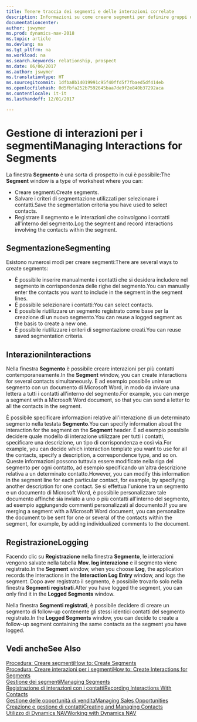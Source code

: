 ```yaml
---
title: Tenere traccia dei segmenti e delle interazioni correlate
description: Informazioni su come creare segmenti per definire gruppi di contatti e specificare delle interazioni per i segmenti.
documentationcenter: 
author: jswymer
ms.prod: dynamics-nav-2018
ms.topic: article
ms.devlang: na
ms.tgt_pltfrm: na
ms.workload: na
ms.search.keywords: relationship, prospect
ms.date: 06/06/2017
ms.author: jswymer
ms.translationtype: HT
ms.sourcegitcommit: 1dfba8b14019991c95f40ffd5f7fbaed5df414eb
ms.openlocfilehash: 0d5fbfa252b7592645baa7de9f2e840b37292aca
ms.contentlocale: it-it
ms.lasthandoff: 12/01/2017

---
```

# <a name="managing-interactions-for-segments"></a><span data-ttu-id="acdb4-103">Gestione di interazioni per i segmenti</span><span class="sxs-lookup"><span data-stu-id="acdb4-103">Managing Interactions for Segments</span></span>
<span data-ttu-id="acdb4-104">La finestra **Segmento** è una sorta di prospetto in cui è possibile:</span><span class="sxs-lookup"><span data-stu-id="acdb4-104">The **Segment** window is a type of worksheet where you can:</span></span>

* <span data-ttu-id="acdb4-105">Creare segmenti.</span><span class="sxs-lookup"><span data-stu-id="acdb4-105">Create segments.</span></span>
* <span data-ttu-id="acdb4-106">Salvare i criteri di segmentazione utilizzati per selezionare i contatti.</span><span class="sxs-lookup"><span data-stu-id="acdb4-106">Save the segmentation criteria you have used to select contacts.</span></span>
* <span data-ttu-id="acdb4-107">Registrare il segmento e le interazioni che coinvolgono i contatti all'interno del segmento.</span><span class="sxs-lookup"><span data-stu-id="acdb4-107">Log the segment and record interactions involving the contacts within the segment.</span></span>

## <a name="segmenting"></a><span data-ttu-id="acdb4-108">Segmentazione</span><span class="sxs-lookup"><span data-stu-id="acdb4-108">Segmenting</span></span>
<span data-ttu-id="acdb4-109">Esistono numerosi modi per creare segmenti:</span><span class="sxs-lookup"><span data-stu-id="acdb4-109">There are several ways to create segments:</span></span>

* <span data-ttu-id="acdb4-110">È possibile inserire manualmente i contatti che si desidera includere nel segmento in corrispondenza delle righe del segmento.</span><span class="sxs-lookup"><span data-stu-id="acdb4-110">You can manually enter the contacts you want to include in the segment in the segment lines.</span></span>
* <span data-ttu-id="acdb4-111">È possibile selezionare i contatti:</span><span class="sxs-lookup"><span data-stu-id="acdb4-111">You can select contacts.</span></span>
* <span data-ttu-id="acdb4-112">È possibile riutilizzare un segmento registrato come base per la creazione di un nuovo segmento.</span><span class="sxs-lookup"><span data-stu-id="acdb4-112">You can reuse a logged segment as the basis to create a new one.</span></span>
* <span data-ttu-id="acdb4-113">È possibile riutilizzare i criteri di segmentazione creati.</span><span class="sxs-lookup"><span data-stu-id="acdb4-113">You can reuse saved segmentation criteria.</span></span>

## <a name="interactions"></a><span data-ttu-id="acdb4-114">Interazioni</span><span class="sxs-lookup"><span data-stu-id="acdb4-114">Interactions</span></span>
<span data-ttu-id="acdb4-115">Nella finestra **Segmento** è possibile creare interazioni per più contatti contemporaneamente.</span><span class="sxs-lookup"><span data-stu-id="acdb4-115">In the **Segment** window, you can create interactions for several contacts simultaneously.</span></span> <span data-ttu-id="acdb4-116">È ad esempio possibile unire un segmento con un documento di Microsoft Word, in modo da inviare una lettera a tutti i contatti all'interno del segmento.</span><span class="sxs-lookup"><span data-stu-id="acdb4-116">For example, you can merge a segment with a Microsoft Word document, so that you can send a letter to all the contacts in the segment.</span></span>

<span data-ttu-id="acdb4-117">È possibile specificare informazioni relative all'interazione di un determinato segmento nella testata **Segmento**.</span><span class="sxs-lookup"><span data-stu-id="acdb4-117">You can specify information about the interaction for the segment on the **Segment** header.</span></span> <span data-ttu-id="acdb4-118">È ad esempio possibile decidere quale modello di interazione utilizzare per tutti i contatti, specificare una descrizione, un tipo di corrispondenza e così via.</span><span class="sxs-lookup"><span data-stu-id="acdb4-118">For example, you can decide which interaction template you want to use for all the contacts, specify a description, a correspondence type, and so on.</span></span> <span data-ttu-id="acdb4-119">Queste informazioni possono tuttavia essere modificate nella riga del segmento per ogni contatto, ad esempio specificando un'altra descrizione relativa a un determinato contatto.</span><span class="sxs-lookup"><span data-stu-id="acdb4-119">However, you can modify this information in the segment line for each particular contact, for example, by specifying another description for one contact.</span></span> <span data-ttu-id="acdb4-120">Se si effettua l'unione tra un segmento e un documento di Microsoft Word, è possibile personalizzare tale documento affinché sia inviato a uno o più contatti all'interno del segmento, ad esempio aggiungendo commenti personalizzati al documento.</span><span class="sxs-lookup"><span data-stu-id="acdb4-120">If you are merging a segment with a Microsoft Word document, you can personalize the document to be sent for one or several of the contacts within the segment, for example, by adding individualized comments to the document.</span></span>

## <a name="logging"></a><span data-ttu-id="acdb4-121">Registrazione</span><span class="sxs-lookup"><span data-stu-id="acdb4-121">Logging</span></span>
<span data-ttu-id="acdb4-122">Facendo clic su **Registrazione** nella finestra **Segmento**, le interazioni vengono salvate nella tabella **Mov. log interazione** e il segmento viene registrato.</span><span class="sxs-lookup"><span data-stu-id="acdb4-122">In the **Segment** window, when you choose **Log**, the application records the interactions in the **Interaction Log Entry** window, and logs the segment.</span></span> <span data-ttu-id="acdb4-123">Dopo aver registrato il segmento, è possibile trovarlo solo nella finestra **Segmenti registrati**.</span><span class="sxs-lookup"><span data-stu-id="acdb4-123">After you have logged the segment, you can only find it in the **Logged Segments** window.</span></span>

<span data-ttu-id="acdb4-124">Nella finestra **Segmenti registrati**, è possibile decidere di creare un segmento di follow-up contenente gli stessi identici contatti del segmento registrato.</span><span class="sxs-lookup"><span data-stu-id="acdb4-124">In the **Logged Segments** window, you can decide to create a follow-up segment containing the same contacts as the segment you have logged.</span></span>

## <a name="see-also"></a><span data-ttu-id="acdb4-125">Vedi anche</span><span class="sxs-lookup"><span data-stu-id="acdb4-125">See Also</span></span>
[<span data-ttu-id="acdb4-126">Procedura: Creare segmenti</span><span class="sxs-lookup"><span data-stu-id="acdb4-126">How to: Create Segments</span></span>](marketing-how-create-segment.md)  
[<span data-ttu-id="acdb4-127">Procedura: Creare interazioni per i segmenti</span><span class="sxs-lookup"><span data-stu-id="acdb4-127">How to: Create Interactions for Segments</span></span>](marketing-how-create-interactions.md)  
[<span data-ttu-id="acdb4-128">Gestione dei segmenti</span><span class="sxs-lookup"><span data-stu-id="acdb4-128">Managing Segments</span></span>](marketing-segments.md)  
[<span data-ttu-id="acdb4-129">Registrazione di interazioni con i contatti</span><span class="sxs-lookup"><span data-stu-id="acdb4-129">Recording Interactions With Contacts</span></span>](marketing-interactions.md)  
[<span data-ttu-id="acdb4-130">Gestione delle opportunità di vendita</span><span class="sxs-lookup"><span data-stu-id="acdb4-130">Managing Sales Opportunities</span></span>](marketing-manage-sales-opportunities.md)  
[<span data-ttu-id="acdb4-131">Creazione e gestione di contatti</span><span class="sxs-lookup"><span data-stu-id="acdb4-131">Creating and Managing Contacts</span></span>](marketing-contacts.md)  
[<span data-ttu-id="acdb4-132">Utilizzo di Dynamics NAV</span><span class="sxs-lookup"><span data-stu-id="acdb4-132">Working with Dynamics NAV</span></span>](ui-work-product.md)

